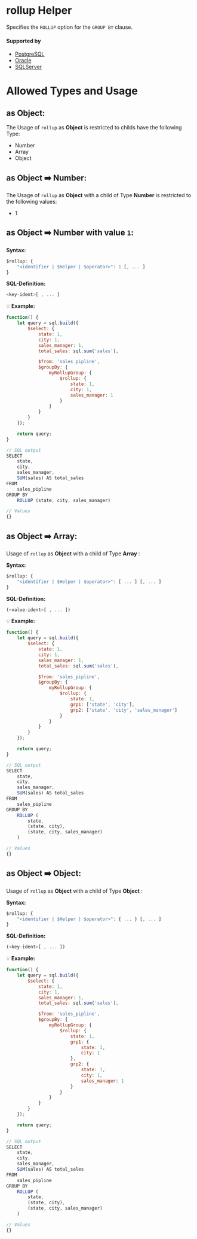 # rollup Helper
Specifies the `ROLLUP` option for the `GROUP BY` clause.

#### Supported by
- [PostgreSQL](https://www.postgresql.org/docs/devel/static/queries-table-expressions.html#QUERIES-GROUPING-SETS)
- [Oracle](https://docs.oracle.com/cd/B19306_01/server.102/b14223/aggreg.htm#i1007434)
- [SQLServer](https://docs.microsoft.com/en-us/sql/t-sql/queries/select-group-by-transact-sql)

# Allowed Types and Usage

## as Object:

The Usage of `rollup` as **Object** is restricted to childs have the following Type:

- Number
- Array
- Object

## as Object :arrow_right: Number:

The Usage of `rollup` as **Object** with a child of Type **Number** is restricted to the following values:

- 1

## as Object :arrow_right: Number with value `1`:
**Syntax:**

```javascript
$rollup: {
    "<identifier | $Helper | $operator>": 1 [, ... ]
}
```

**SQL-Definition:**
```javascript
<key-ident>[ , ... ]
```

:bulb: **Example:**
```javascript
function() {
    let query = sql.build({
        $select: {
            state: 1,
            city: 1,
            sales_manager: 1,
            total_sales: sql.sum('sales'),

            $from: 'sales_pipline',
            $groupBy: {
                myRollupGroup: {
                    $rollup: {
                        state: 1,
                        city: 1,
                        sales_manager: 1
                    }
                }
            }
        }
    });

    return query;
}

// SQL output
SELECT
    state,
    city,
    sales_manager,
    SUM(sales) AS total_sales
FROM
    sales_pipline
GROUP BY
    ROLLUP (state, city, sales_manager)

// Values
{}
```
## as Object :arrow_right: Array:

Usage of `rollup` as **Object** with a child of Type **Array** :

**Syntax:**

```javascript
$rollup: {
    "<identifier | $Helper | $operator>": [ ... ] [, ... ]
}
```

**SQL-Definition:**
```javascript
(<value-ident>[ , ... ])
```

:bulb: **Example:**
```javascript
function() {
    let query = sql.build({
        $select: {
            state: 1,
            city: 1,
            sales_manager: 1,
            total_sales: sql.sum('sales'),

            $from: 'sales_pipline',
            $groupBy: {
                myRollupGroup: {
                    $rollup: {
                        state: 1,
                        grp1: ['state', 'city'],
                        grp2: ['state', 'city', 'sales_manager']
                    }
                }
            }
        }
    });

    return query;
}

// SQL output
SELECT
    state,
    city,
    sales_manager,
    SUM(sales) AS total_sales
FROM
    sales_pipline
GROUP BY
    ROLLUP (
        state,
        (state, city),
        (state, city, sales_manager)
    )

// Values
{}
```
## as Object :arrow_right: Object:

Usage of `rollup` as **Object** with a child of Type **Object** :

**Syntax:**

```javascript
$rollup: {
    "<identifier | $Helper | $operator>": { ... } [, ... ]
}
```

**SQL-Definition:**
```javascript
(<key-ident>[ , ... ])
```

:bulb: **Example:**
```javascript
function() {
    let query = sql.build({
        $select: {
            state: 1,
            city: 1,
            sales_manager: 1,
            total_sales: sql.sum('sales'),

            $from: 'sales_pipline',
            $groupBy: {
                myRollupGroup: {
                    $rollup: {
                        state: 1,
                        grp1: {
                            state: 1,
                            city: 1
                        },
                        grp2: {
                            state: 1,
                            city: 1,
                            sales_manager: 1
                        }
                    }
                }
            }
        }
    });

    return query;
}

// SQL output
SELECT
    state,
    city,
    sales_manager,
    SUM(sales) AS total_sales
FROM
    sales_pipline
GROUP BY
    ROLLUP (
        state,
        (state, city),
        (state, city, sales_manager)
    )

// Values
{}
```
